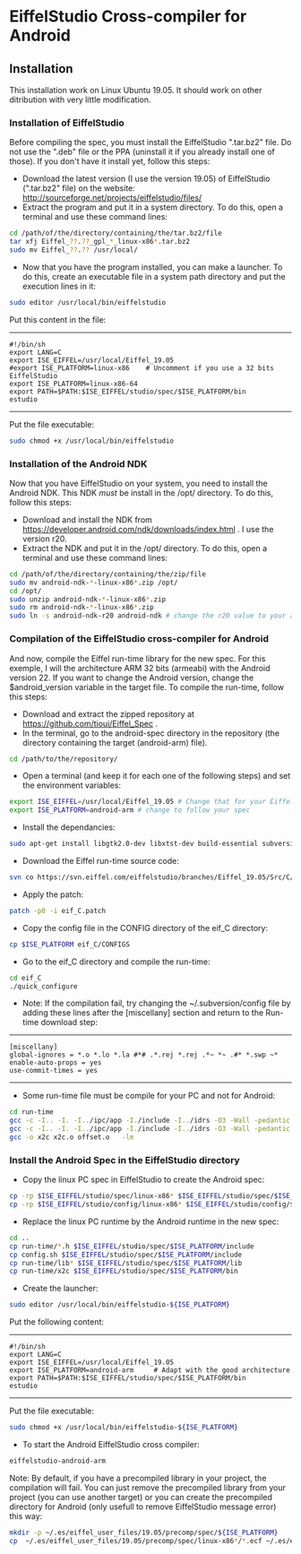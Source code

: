 EiffelStudio Cross-compiler for Android
=================================

Installation
------------

This installation work on Linux Ubuntu 19.05. It should work on other ditribution with very little modification.

### Installation of EiffelStudio

Before compiling the spec, you must install the EiffelStudio ".tar.bz2" file. Do not use the ".deb" file or the PPA (uninstall it if you already install one of those). If you don't have it install yet, follow this steps:

* Download the latest version (I use the version 19.05) of EiffelStudio (".tar.bz2" file) on the website: http://sourceforge.net/projects/eiffelstudio/files/
* Extract the program and put it in a system directory. To do this, open a terminal and use these command lines:

```bash
cd /path/of/the/directory/containing/the/tar.bz2/file
tar xfj Eiffel_??.??_gpl_*_linux-x86*.tar.bz2
sudo mv Eiffel_??.?? /usr/local/
```

* Now that you have the program installed, you can make a launcher. To do this, create an executable file in a system path directory and put the execution lines in it:

```bash
sudo editor /usr/local/bin/eiffelstudio
```

Put this content in the file:

***

	#!/bin/sh
	export LANG=C
	export ISE_EIFFEL=/usr/local/Eiffel_19.05
	#export ISE_PLATFORM=linux-x86    # Uncomment if you use a 32 bits EiffelStudio
	export ISE_PLATFORM=linux-x86-64
	export PATH=$PATH:$ISE_EIFFEL/studio/spec/$ISE_PLATFORM/bin
	estudio

***

Put the file executable:

```bash
sudo chmod +x /usr/local/bin/eiffelstudio
```

### Installation of the Android NDK

Now that you have EiffelStudio on your system, you need to install the Android NDK. This NDK *must* be install in the /opt/ directory. To do this, follow this steps:

* Download and install the NDK from https://developer.android.com/ndk/downloads/index.html . I use the version r20.
* Extract the NDK and put it in the /opt/ directory. To do this, open a terminal and use these command lines:

```bash
cd /path/of/the/directory/containing/the/zip/file
sudo mv android-ndk-*-linux-x86*.zip /opt/
cd /opt/
sudo unzip android-ndk-*-linux-x86*.zip
sudo rm android-ndk-*-linux-x86*.zip
sudo ln -s android-ndk-r20 android-ndk # change the r20 value to your android ndk version.
```

### Compilation of the EiffelStudio cross-compiler for Android

And now, compile the Eiffel run-time library for the new spec. For this exemple, I will the architecture ARM 32 bits (armeabi) with the Android version 22. If you want to change the Android version, change the $android_version variable in the target file. To compile the run-time, follow this steps:

* Download and extract the zipped repository at https://github.com/tioui/Eiffel_Spec .
* In the terminal, go to the android-spec directory in the repository (the directory containing the target (android-arm) file).

```bash
cd /path/to/the/repository/
```

* Open a terminal (and keep it for each one of the following steps) and set the environment variables:

```bash
export ISE_EIFFEL=/usr/local/Eiffel_19.05 # Change that for your EiffelStudio directory
export ISE_PLATFORM=android-arm # change to follow your spec
```

* Install the dependancies:

```bash
sudo apt-get install libgtk2.0-dev libxtst-dev build-essential subversion
```

* Download the Eiffel run-time source code:

```bash
svn co https://svn.eiffel.com/eiffelstudio/branches/Eiffel_19.05/Src/C/ eif_C
```

* Apply the patch:

```bash
patch -p0 -i eif_C.patch
```

* Copy the config file in the CONFIG directory of the eif_C directory:

```bash
cp $ISE_PLATFORM eif_C/CONFIGS
```

* Go to the eif_C directory and compile the run-time:

```bash
cd eif_C
./quick_configure
```

* Note: If the compilation fail, try changing the ~/.subversion/config file by adding these lines after the [miscellany] section and return to the Run-time download step:

***

	[miscellany]
	global-ignores = *.o *.lo *.la #*# .*.rej *.rej .*~ *~ .#* *.swp ~*
	enable-auto-props = yes
	use-commit-times = yes

***

* Some run-time file must be compile for your PC and not for Android:

```bash
cd run-time
gcc -c -I.. -I. -I../ipc/app -I./include -I../idrs -O3 -Wall -pedantic -std=gnu99 -pipe -fPIC -D_GNU_SOURCE  x2c.c
gcc -c -I.. -I. -I../ipc/app -I./include -I../idrs -O3 -Wall -pedantic -std=gnu99 -pipe -fPIC -D_GNU_SOURCE offset.c -o offset.o
gcc -o x2c x2c.o offset.o   -lm
```

### Install the Android Spec in the EiffelStudio directory

* Copy the linux PC spec in EiffelStudio to create the Android spec:

```bash
cp -rp $ISE_EIFFEL/studio/spec/linux-x86* $ISE_EIFFEL/studio/spec/$ISE_PLATFORM
cp -rp $ISE_EIFFEL/studio/config/linux-x86* $ISE_EIFFEL/studio/config/$ISE_PLATFORM
```

* Replace the linux PC runtime by the Android runtime in the new spec:

```bash
cd ..
cp run-time/*.h $ISE_EIFFEL/studio/spec/$ISE_PLATFORM/include
cp config.sh $ISE_EIFFEL/studio/spec/$ISE_PLATFORM/include
cp run-time/lib* $ISE_EIFFEL/studio/spec/$ISE_PLATFORM/lib
cp run-time/x2c $ISE_EIFFEL/studio/spec/$ISE_PLATFORM/bin
```

* Create the launcher:

```bash
sudo editor /usr/local/bin/eiffelstudio-${ISE_PLATFORM}
```

Put the following content:

***

	#!/bin/sh
	export LANG=C
	export ISE_EIFFEL=/usr/local/Eiffel_19.05
	export ISE_PLATFORM=android-arm		# Adapt with the good architecture
	export PATH=$PATH:$ISE_EIFFEL/studio/spec/$ISE_PLATFORM/bin
	estudio

***

Put the file executable:

```bash
sudo chmod +x /usr/local/bin/eiffelstudio-${ISE_PLATFORM}
```

* To start the Android EiffelStudio cross compiler:

```bash
eiffelstudio-android-arm
```

Note: By default, if you have a precompiled library in your project, the compilation will fail. You can just remove the precompiled library from your project (you can use another target) or you can create the precompiled directory for Android (only usefull to remove EiffelStudio message error) this way:

```bash
mkdir -p ~/.es/eiffel_user_files/19.05/precomp/spec/${ISE_PLATFORM}
cp  ~/.es/eiffel_user_files/19.05/precomp/spec/linux-x86*/*.ecf ~/.es/eiffel_user_files/19.05/precomp/spec/${ISE_PLATFORM}/
```

